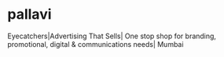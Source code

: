 # pallavi
Eyecatchers|Advertising That Sells| One stop shop for branding, promotional, digital &amp; communications needs| Mumbai
